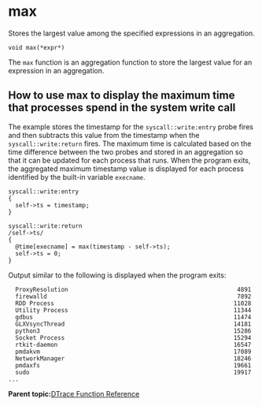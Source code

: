 
# max

Stores the largest value among the specified expressions in an aggregation.

```
void max(*expr*)
```

The `max` function is an aggregation function to store the largest value for an expression in an aggregation.

## How to use max to display the maximum time that processes spend in the system write call

The example stores the timestamp for the `syscall::write:entry` probe fires and then subtracts this value from the timestamp when the `syscall::write:return` fires. The maximum time is calculated based on the time difference between the two probes and stored in an aggregation so that it can be updated for each process that runs. When the program exits, the aggregated maximum timestamp value is displayed for each process identified by the built-in variable `execname`.

```
syscall::write:entry
{
  self->ts = timestamp;
}

syscall::write:return
/self->ts/
{
  @time[execname] = max(timestamp - self->ts);
  self->ts = 0;
}
```

Output similar to the following is displayed when the program exits:

```
  ProxyResolution                                                4891
  firewalld                                                      7892
  RDD Process                                                   11028
  Utility Process                                               11344
  gdbus                                                         11474
  GLXVsyncThread                                                14181
  python3                                                       15286
  Socket Process                                                15294
  rtkit-daemon                                                  16547
  pmdakvm                                                       17089
  NetworkManager                                                18246
  pmdaxfs                                                       19661
  sudo                                                          19917
...
```

**Parent topic:**[DTrace Function Reference](../reference/dtrace_functions.md)

